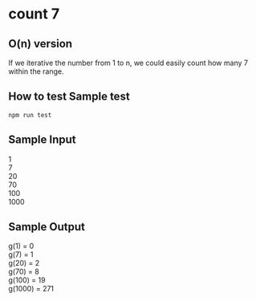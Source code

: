 # count 7

## O(n) version
If we iterative the number from 1 to n, we could easily count how many 7 within the range.

## How to test Sample test
```
npm run test
```

## Sample Input
1  
7  
20  
70  
100  
1000  

## Sample Output
g(1) = 0  
g(7) = 1  
g(20) = 2  
g(70) = 8  
g(100) = 19  
g(1000) = 271  
